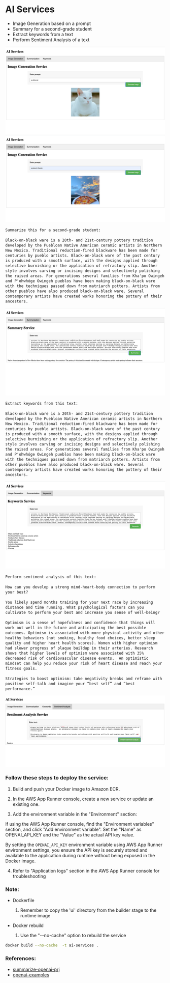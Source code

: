 # AI Services

- Image Generation based on a prompt
- Summary for a second-grade student
- Extract keywords from a text
- Perform Sentiment Analysis of a text

![white cat](whitecat.png)
![a piece of pizza in the sky](sky-pizza.png)

```
Summarize this for a second-grade student:

Black-on-black ware is a 20th- and 21st-century pottery tradition developed by the Puebloan Native American ceramic artists in Northern New Mexico. Traditional reduction-fired blackware has been made for centuries by pueblo artists. Black-on-black ware of the past century is produced with a smooth surface, with the designs applied through selective burnishing or the application of refractory slip. Another style involves carving or incising designs and selectively polishing the raised areas. For generations several families from Kha'po Owingeh and P'ohwhóge Owingeh pueblos have been making black-on-black ware with the techniques passed down from matriarch potters. Artists from other pueblos have also produced black-on-black ware. Several contemporary artists have created works honoring the pottery of their ancestors.
```
![summary](summary.png)

```
Extract keywords from this text:

Black-on-black ware is a 20th- and 21st-century pottery tradition developed by the Puebloan Native American ceramic artists in Northern New Mexico. Traditional reduction-fired blackware has been made for centuries by pueblo artists. Black-on-black ware of the past century is produced with a smooth surface, with the designs applied through selective burnishing or the application of refractory slip. Another style involves carving or incising designs and selectively polishing the raised areas. For generations several families from Kha'po Owingeh and P'ohwhóge Owingeh pueblos have been making black-on-black ware with the techniques passed down from matriarch potters. Artists from other pueblos have also produced black-on-black ware. Several contemporary artists have created works honoring the pottery of their ancestors.
```
![keywords](keywords.png)

```
Perform sentiment analysis of this text:

How can you develop a strong mind-heart-body connection to perform your best?

You likely spend months training for your next race by increasing distance and time running. What psychological factors can you cultivate to perform your best and increase you sense of well-being?

Optimism is a sense of hopefulness and confidence that things will work out well in the future and anticipating the best possible outcomes. Optimism is associated with more physical activity and other healthy behaviors (not smoking, healthy food choices, better sleep quality and higher heart health scores). Women with higher optimism had slower progress of plaque buildup in their arteries. Research shows that higher levels of optimism were associated with 35% decreased risk of cardiovascular disease events.  An optimistic mindset can help you reduce your risk of heart disease and reach your fitness goals.

Strategies to boost optimism: take negativity breaks and reframe with positive self-talk and imagine your “best self” and “best performance.”
```

![sentiment](sentiment.png)


### Follow these steps to deploy the service:

1. Build and push your Docker image to Amazon ECR.

2. In the AWS App Runner console, create a new service or update an existing one.

3. Add the environment variable in the "Environment" section:

If using the AWS App Runner console, find the "Environment variables" section, and click "Add environment variable". Set the "Name" as OPENAI_API_KEY and the "Value" as the actual API key value.

By setting the `OPENAI_API_KEY` environment variable using AWS App Runner environment settings, you ensure the API key is securely stored and available to the application during runtime without being exposed in the Docker image.

4. Refer to "Application logs" section in the AWS App Runner console for troubleshooting

### Note:
- Dockerfile
    1. Remember to copy the 'ui' directory from the builder stage to the runtime image  

- Docker rebuild
    1. Use the "--no-cache" option to rebuild the service
```bash
docker build --no-cache  -t ai-services .
```

### References:
- [summarize-openai-prj](https://github.com/nogibjj/rust-world-spr23/tree/main/summarize-openai-prj4)
- [openai-examples](https://platform.openai.com/examples)
